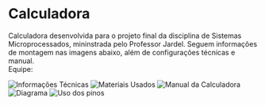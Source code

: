 # **Calculadora**

Calculadora desenvolvida para o projeto final da disciplina de Sistemas Microprocessados, mininstrada pelo Professor Jardel.
Seguem informações de montagem nas imagens abaixo, além de configurações técnicas e manual.
<br>Equipe: <br/>


![Informações Técnicas](https://user-images.githubusercontent.com/120431088/207389988-bcb43887-9917-4d98-9896-725289de581f.png)
![Materiais Usados](https://user-images.githubusercontent.com/120431088/207390024-b7b76816-6ee3-4008-a037-61881b3b14c2.png)
![Manual da Calculadora](https://user-images.githubusercontent.com/120431088/207390007-266f5df2-a593-49e0-913f-54a45b1c93e4.png)
![Diagrama](https://user-images.githubusercontent.com/120431088/207389976-4ab55f58-2413-4e62-9f08-dda15e2cf3a8.png)
![Uso dos pinos](https://user-images.githubusercontent.com/120431088/207390036-f4c92443-f22c-4e89-8133-d8f4e9abfacd.png)
